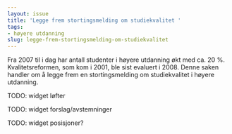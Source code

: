 ```yaml
---
layout: issue
title: 'Legge frem stortingsmelding om studiekvalitet '
tags:
- høyere utdanning
slug: legge-frem-stortingsmelding-om-studiekvalitet
---
```


Fra 2007 til i dag har antall studenter i høyere utdanning økt med ca. 20 %. Kvalitetsreformen, som kom i 2001, ble sist evaluert i 2008. Denne saken handler om å legge frem en stortingsmelding om studiekvalitet i høyere utdanning.

TODO: widget løfter

TODO: widget forslag/avstemninger

TODO: widget posisjoner?

